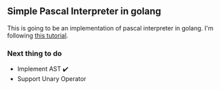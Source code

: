 ## Simple Pascal Interpreter in golang

This is going to be an implementation of pascal interpreter in golang.
I'm following [this tutorial](https://ruslanspivak.com/lsbasi-part1/).

### Next thing to do
- Implement AST :heavy_check_mark: 
- Support Unary Operator
